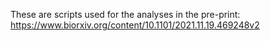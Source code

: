 These are scripts used for the analyses in the pre-print: https://www.biorxiv.org/content/10.1101/2021.11.19.469248v2 
